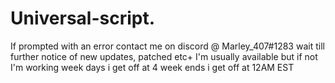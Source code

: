 # Universal-script.
If prompted with an error contact me on discord @ Marley_407#1283 wait till further notice of new updates, patched etc+ I'm usually available but if not I'm working week days i get off at 4 week ends i get off at 12AM EST
